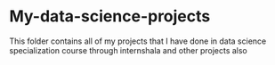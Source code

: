 # My-data-science-projects
This folder contains all of my projects that I have done in data science specialization course through internshala and other projects also 
